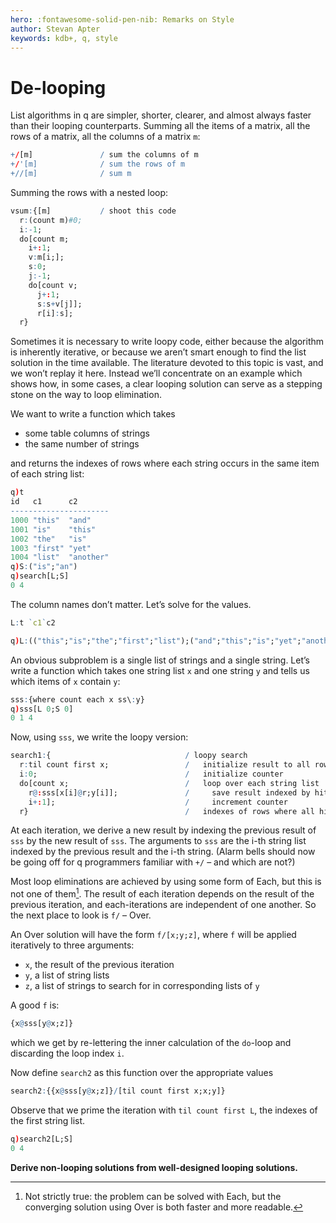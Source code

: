 ```yaml
---
hero: :fontawesome-solid-pen-nib: Remarks on Style
author: Stevan Apter
keywords: kdb+, q, style
---
```


# De-looping



<!-- FIXME: Test code. -->

List algorithms in q are simpler, shorter, clearer, and almost always faster than their looping counterparts. Summing all the items of a matrix, all the rows of a matrix, all the columns of a matrix `m`:

```q
+/[m]               / sum the columns of m
+/'[m]              / sum the rows of m
+//[m]              / sum m
```

Summing the rows with a nested loop:

```q
vsum:{[m]           / shoot this code
  r:(count m)#0;
  i:-1;
  do[count m;
    i+:1;
    v:m[i;];
    s:0;
    j:-1;
    do[count v;
      j+:1;
      s:s+v[j]];
      r[i]:s];
  r}
```

Sometimes it is necessary to write loopy code, either because the algorithm is inherently iterative, or because we aren’t smart enough to find the list solution in the time available. The literature devoted to this topic is vast, and we won’t replay it here. Instead we’ll concentrate on an example which shows how, in some cases, a clear looping solution can serve as a stepping stone on the way to loop elimination. 

We want to write a function which takes 

-   some table columns of strings
-   the same number of strings

and returns the indexes of rows where each string occurs in the same item of each string list:

```q
q)t
id   c1      c2
----------------------
1000 "this"  "and"
1001 "is"    "this"
1002 "the"   "is"
1003 "first" "yet"
1004 "list"  "another"
q)S:("is";"an")
q)search[L;S]
0 4
```

The column names don’t matter. Let’s solve for the values.

```q
L:t `c1`c2
```

```q
q)L:(("this";"is";"the";"first";"list");("and";"this";"is";"yet";"another"))
```

An obvious subproblem is a single list of strings and a single string. Let’s write a function which takes one string list `x` and one string `y` and tells us which items of `x` contain `y`:

```q
sss:{where count each x ss\:y}
q)sss[L 0;S 0]
0 1 4
```

Now, using `sss`, we write the loopy version:

```q
search1:{                              / loopy search
  r:til count first x;                 /   initialize result to all rows
  i:0;                                 /   initialize counter
  do[count x;                          /   loop over each string list
    r@:sss[x[i]@r;y[i]];               /     save result indexed by hits
    i+:1];                             /     increment counter
  r}                                   /   indexes of rows where all hit
```

At each iteration, we derive a new result by indexing the previous result of `sss` by the new result of `sss`. The arguments to `sss` are the i-th string list indexed by the previous result and the i-th string. (Alarm bells should now be going off for q programmers familiar with `+/` – and which are not?)

Most loop eliminations are achieved by using some form of Each, but this is not one of them[^1]. The result of each iteration depends on the result of the previous iteration, and each-iterations are independent of one another. So the next place to look is `f/` – Over.

An Over solution will have the form `f/[x;y;z]`, where `f` will be applied iteratively to three arguments:

-   `x`, the result of the previous iteration
-   `y`, a list of string lists
-   `z`, a list of strings to search for in corresponding lists of `y`

A good `f` is:

```q
{x@sss[y@x;z]}
```

which we get by re-lettering the inner calculation of the `do`-loop and discarding the loop index `i`.

Now define `search2` as this function over the appropriate values

```q
search2:{{x@sss[y@x;z]}/[til count first x;x;y]}
```

Observe that we prime the iteration with `til count first L`, the indexes of the first string list.

```q
q)search2[L;S]
0 4
```

<i class="fas fa-exclamation-circle fa-2x"></i>
**Derive non-looping solutions from well-designed looping solutions.**

[^1]: Not strictly true: the problem can be solved with Each, but the converging solution using Over is both faster and more readable.


